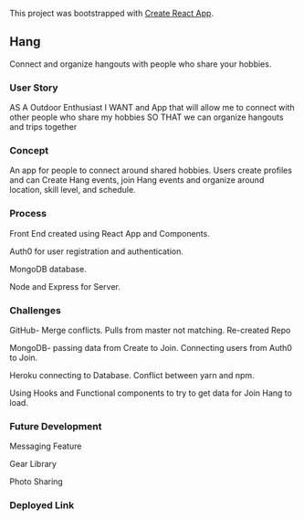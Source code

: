 This project was bootstrapped with [Create React App](https://github.com/facebook/create-react-app).

## Hang

Connect and organize hangouts with people who share your hobbies.

### User Story

AS A Outdoor Enthusiast
I WANT and App that will allow me to connect with other people who share my hobbies
SO THAT we can organize hangouts and trips together

### Concept

An app for people to connect around shared hobbies. Users create profiles and can Create Hang events, join Hang events and organize around location, skill level, 
and schedule.

### Process

Front End created using React App and Components.

Auth0 for user registration and authentication.

MongoDB database.

Node and Express for Server.

### Challenges

GitHub- Merge conflicts. Pulls from master not matching. Re-created Repo

MongoDB- passing data from Create to Join. Connecting users from Auth0 to Join.

Heroku connecting to Database. Conflict between yarn and npm.

Using Hooks and Functional components to try to get data for Join Hang to load.

### Future Development

Messaging Feature

Gear Library

Photo Sharing

### Deployed Link
